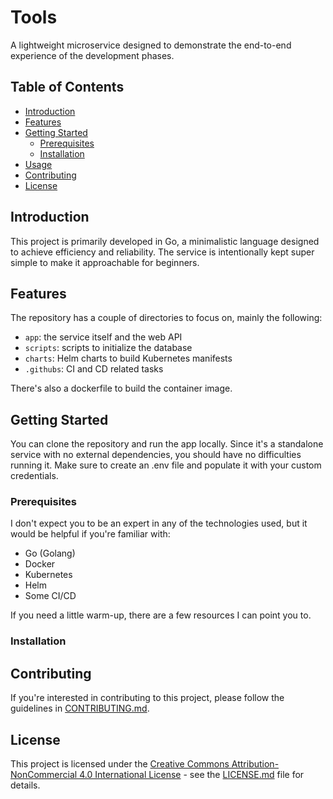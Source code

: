 # Tools

A lightweight microservice designed to demonstrate the end-to-end experience of the development phases.

## Table of Contents

- [Introduction](#introduction)
- [Features](#features)
- [Getting Started](#getting-started)
  - [Prerequisites](#prerequisites)
  - [Installation](#installation)
- [Usage](#usage)
- [Contributing](#contributing)
- [License](#license)

## Introduction

This project is primarily developed in Go, a minimalistic language designed to achieve efficiency and reliability. The service is intentionally kept super simple to make it approachable for beginners.

## Features

The repository has a couple of directories to focus on, mainly the following:

- `app`: the service itself and the web API
- `scripts`: scripts to initialize the database
- `charts`: Helm charts to build Kubernetes manifests
- `.githubs`: CI and CD related tasks

There's also a dockerfile to build the container image.

## Getting Started

You can clone the repository and run the app locally. Since it's a standalone service with no external dependencies, you should have no difficulties running it. Make sure to create an .env file and populate it with your custom credentials.

### Prerequisites

I don't expect you to be an expert in any of the technologies used, but it would be helpful if you're familiar with:

- Go (Golang)
- Docker
- Kubernetes
- Helm
- Some CI/CD

If you need a little warm-up, there are a few resources I can point you to.

### Installation

## Contributing

If you're interested in contributing to this project, please follow the guidelines in [CONTRIBUTING.md](CONTRIBUTING.md).

## License

This project is licensed under the [Creative Commons Attribution-NonCommercial 4.0 International License](LICENSE.md) - see the [LICENSE.md](LICENSE.md) file for details.
